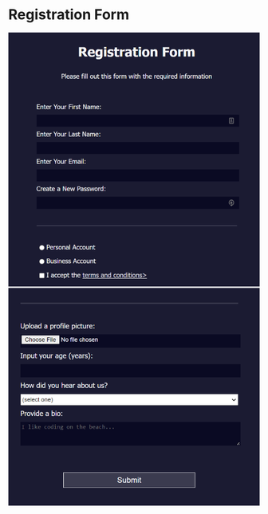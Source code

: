 # Registration Form

![Registration Form part-1](images/part-1.png)
![Registration Form part-2](images/part-2.png)
